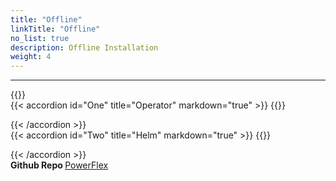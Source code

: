 ```yaml
---
title: "Offline"
linkTitle: "Offline"
no_list: true
description: Offline Installation
weight: 4
---
```

<hr>

{{<include  file="content/docs/getting-started/installation/offline/dependencies.md" >}}
<br>
{{< accordion id="One" title="Operator" markdown="true" >}} 
{{<include  file="content/docs/getting-started/installation/offline/operator.md" suffix="1">}}

{{< /accordion >}}
<br> 
{{< accordion id="Two" title="Helm" markdown="true" >}} 
{{<include  file="content/docs/getting-started/installation/offline/helm.md" suffix="2">}}

{{< /accordion >}}
<br>
<strong>Github Repo </strong>[PowerFlex](https://github.com/dell/csi-vxflexos)
